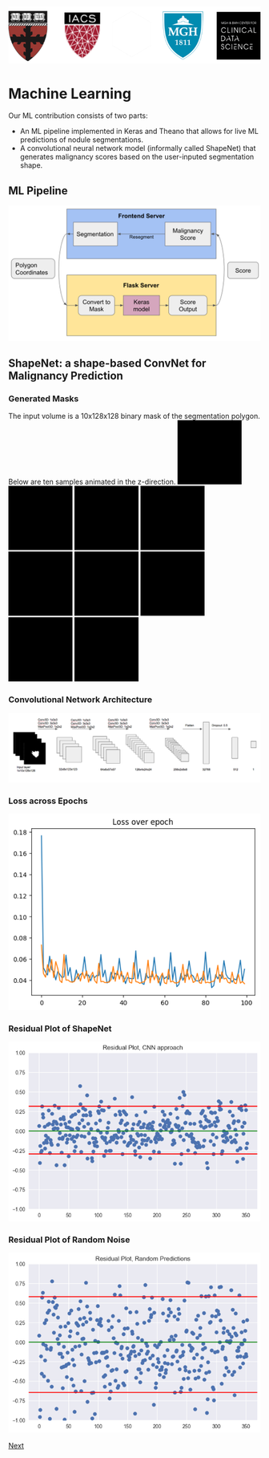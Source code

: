 ![logos](images/logo5.png)

# Machine Learning

Our ML contribution consists of two parts:

- An ML pipeline implemented in Keras and Theano that allows for live ML predictions of nodule segmentations.
- A convolutional neural network model (informally called ShapeNet) that generates malignancy scores based on the user-inputed segmentation shape. 

## ML Pipeline

![ml-pipeline](images/ml/3.png)


## ShapeNet: a shape-based ConvNet for Malignancy Prediction

### Generated Masks

The input volume is a 10x128x128 binary mask of the segmentation polygon. Below are ten samples animated in the z-direction.
![gif](images/ml/1.gif)
![gif](images/ml/2.gif)
![gif](images/ml/3.gif)
![gif](images/ml/4.gif)
![gif](images/ml/5.gif)
![gif](images/ml/6.gif)
![gif](images/ml/7.gif)
![gif](images/ml/8.gif)
![gif](images/ml/9.gif)



### Convolutional Network Architecture

![ml-architecture](images/ml/1.png)

### Loss across Epochs
![loss](images/ml/2.png)

### Residual Plot of ShapeNet
![loss-shapenet](images/ml/residual_plots_CNN_2.png)

### Residual Plot of Random Noise
![loss-noise](images/ml/residual_plots_CNN.png)

[Next](http://sakeviewer.com/demo.html)
